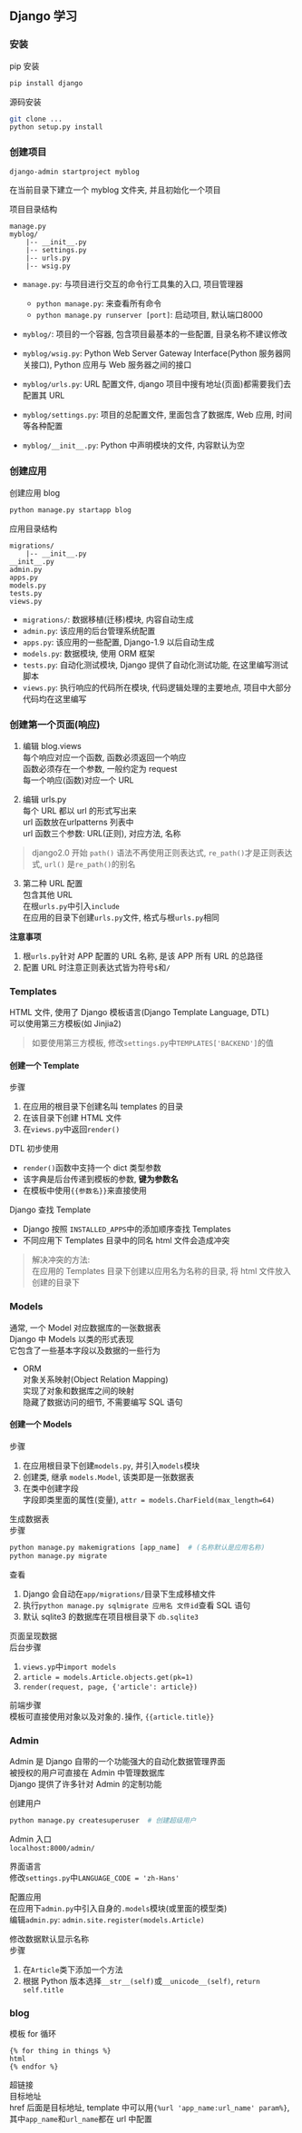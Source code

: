 ## Django 学习

### 安装

pip 安装
```bash
pip install django
```

源码安装
```bash
git clone ...
python setup.py install
```

### 创建项目

```bash
django-admin startproject myblog
```
在当前目录下建立一个 myblog 文件夹, 并且初始化一个项目

项目目录结构
```
manage.py
myblog/
    |-- __init__.py
    |-- settings.py
    |-- urls.py
    |-- wsig.py
```

* `manage.py`: 与项目进行交互的命令行工具集的入口, 项目管理器
    - `python manage.py`: 来查看所有命令
    - `python manage.py runserver [port]`: 启动项目, 默认端口8000

* `myblog/`: 项目的一个容器, 包含项目最基本的一些配置, 目录名称不建议修改
* `myblog/wsig.py`: Python Web Server Gateway Interface(Python 服务器网关接口), Python 应用与 Web 服务器之间的接口
* `myblog/urls.py`: URL 配置文件, django 项目中搜有地址(页面)都需要我们去配置其 URL
* `myblog/settings.py`: 项目的总配置文件, 里面包含了数据库, Web 应用, 时间等各种配置
* `myblog/__init__.py`: Python 中声明模块的文件, 内容默认为空

### 创建应用

创建应用 blog
```bash
python manage.py startapp blog
```

应用目录结构
```
migrations/
    |-- __init__.py
__init__.py
admin.py
apps.py
models.py
tests.py
views.py
```

* `migrations/`: 数据移植(迁移)模块, 内容自动生成
* `admin.py`: 该应用的后台管理系统配置
* `apps.py`: 该应用的一些配置, Django-1.9 以后自动生成
* `models.py`: 数据模块, 使用 ORM 框架
* `tests.py`: 自动化测试模块, Django 提供了自动化测试功能, 在这里编写测试脚本
* `views.py`: 执行响应的代码所在模块, 代码逻辑处理的主要地点, 项目中大部分代码均在这里编写

### 创建第一个页面(响应)

1. 编辑 blog.views  
每个响应对应一个函数, 函数必须返回一个响应  
函数必须存在一个参数, 一般约定为 request  
每一个响应(函数)对应一个 URL

2. 编辑 urls.py  
每个 URL 都以 url 的形式写出来  
url 函数放在urlpatterns 列表中  
url 函数三个参数: URL(正则), 对应方法, 名称
> django2.0 开始 `path()` 语法不再使用正则表达式, `re_path()`才是正则表达式, `url()` 是`re_path()`的别名

3. 第二种 URL 配置  
包含其他 URL  
在根`urls.py`中引入`include`  
在应用的目录下创建`urls.py`文件, 格式与根`urls.py`相同

**注意事项**
1. 根`urls.py`针对 APP 配置的 URL 名称, 是该 APP 所有 URL 的总路径
2. 配置 URL 时注意正则表达式皆为符号`$`和`/`


### Templates

HTML 文件, 使用了 Django 模板语言(Django Template Language, DTL)  
可以使用第三方模板(如 Jinjia2)
> 如要使用第三方模板, 修改`settings.py`中`TEMPLATES['BACKEND']`的值

#### 创建一个 Template

步骤
1. 在应用的根目录下创建名叫 templates 的目录
2. 在该目录下创建 HTML 文件
3. 在`views.py`中返回`render()`

DTL 初步使用
* `render()`函数中支持一个 dict 类型参数
* 该字典是后台传递到模板的参数, **键为参数名**
* 在模板中使用`{{参数名}}`来直接使用

Django 查找 Template
* Django 按照 `INSTALLED_APPS`中的添加顺序查找 Templates
* 不同应用下 Templates 目录中的同名 html 文件会造成冲突
> 解决冲突的方法:  
> 在应用的 Templates 目录下创建以应用名为名称的目录, 将 html 文件放入创建的目录下

### Models

通常, 一个 Model 对应数据库的一张数据表  
Django 中 Models 以类的形式表现  
它包含了一些基本字段以及数据的一些行为

* ORM  
对象关系映射(Object Relation Mapping)  
实现了对象和数据库之间的映射  
隐藏了数据访问的细节, 不需要编写 SQL 语句

#### 创建一个 Models

步骤
1. 在应用根目录下创建`models.py`, 并引入`models`模块
2. 创建类, 继承 `models.Model`, 该类即是一张数据表
3. 在类中创建字段  
字段即类里面的属性(变量), `attr = models.CharField(max_length=64)`

生成数据表  
步骤
```python
python manage.py makemigrations [app_name]  # (名称默认是应用名称)
python manage.py migrate
```

查看
1. Django 会自动在`app/migrations/`目录下生成移植文件
2. 执行`python manage.py sqlmigrate 应用名 文件id`查看 SQL 语句
3. 默认 sqlite3 的数据库在项目根目录下 `db.sqlite3`

页面呈现数据  
后台步骤
1. `views.yp`中`import models`
2. `article = models.Article.objects.get(pk=1)`
3. `render(request, page, {'article': article})`

前端步骤  
模板可直接使用对象以及对象的`.`操作, `{{article.title}}`

### Admin

Admin 是 Django 自带的一个功能强大的自动化数据管理界面  
被授权的用户可直接在 Admin 中管理数据库  
Django 提供了许多针对 Admin 的定制功能

创建用户
```python
python manage.py createsuperuser  # 创建超级用户
```

Admin 入口  
`localhost:8000/admin/`

界面语言  
修改`settings.py`中`LANGUAGE_CODE = 'zh-Hans'`

配置应用  
在应用下`admin.py`中引入自身的`.models`模块(或里面的模型类)  
编辑`admin.py`: `admin.site.register(models.Article)`

修改数据默认显示名称  
步骤  
1. 在`Article`类下添加一个方法
2. 根据 Python 版本选择`__str__(self)`或`__unicode__(self)`, `return self.title`

### blog

模板 for 循环  
```
{% for thing in things %}
html
{% endfor %}
```

超链接  
目标地址  
href 后面是目标地址, template 中可以用`{%url 'app_name:url_name' param%}`, 其中`app_name`和`url_name`都在 url 中配置
